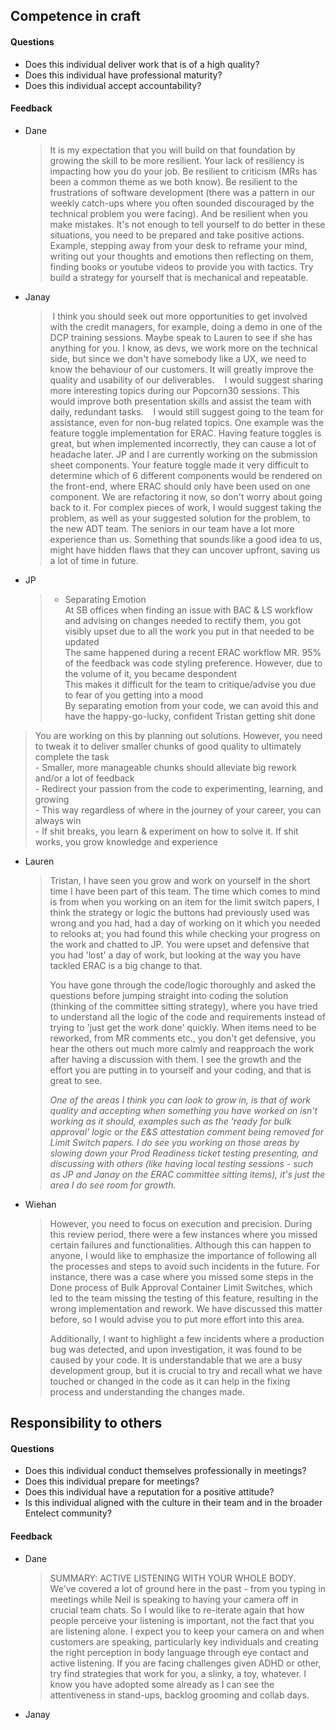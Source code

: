 ## Competence in craft

#### Questions

- Does this individual deliver work that is of a high quality?
- Does this individual have professional maturity?
- Does this individual accept accountability?

#### Feedback

- Dane
  > It is my expectation that you will build on that foundation by growing the skill to be more resilient. Your lack of resiliency is impacting how you do your job. Be resilient to criticism (MRs has been a common theme as we both know). Be resilient to the frustrations of software development (there was a pattern in our weekly catch-ups where you often sounded discouraged by the technical problem you were facing). And be resilient when you make mistakes. It's not enough to tell yourself to do better in these situations, you need to be prepared and take positive actions. Example, stepping away from your desk to reframe your mind, writing out your thoughts and emotions then reflecting on them, finding books or youtube videos to provide you with tactics. Try build a strategy for yourself that is mechanical and repeatable.
  
- Janay
  >  I think you should seek out more opportunities to get involved with the credit managers, for example, doing a demo in one of the DCP training sessions. Maybe speak to Lauren to see if she has anything for you. I know, as devs, we work more on the technical side, but since we don't have somebody like a UX, we need to know the behaviour of our customers. It will greatly improve the quality and usability of our deliverables.
  >  
  >  I would suggest sharing more interesting topics during our Popcorn30 sessions. This would improve both presentation skills and assist the team with daily, redundant tasks.
  >  
  >  I would still suggest going to the team for assistance, even for non-bug related topics. One example was the feature toggle implementation for ERAC. Having feature toggles is great, but when implemented incorrectly, they can cause a lot of headache later. JP and I are currently working on the submission sheet components. Your feature toggle made it very difficult to determine which of 6 different components would be rendered on the front-end, where ERAC should only have been used on one component. We are refactoring it now, so don't worry about going back to it. For complex pieces of work, I would suggest taking the problem, as well as your suggested solution for the problem, to the new ADT team. The seniors in our team have a lot more experience than us. Something that sounds like a good idea to us, might have hidden flaws that they can uncover upfront, saving us a lot of time in future.

- JP
  > - Separating Emotion  
	At SB offices when finding an issue with BAC & LS workflow and advising on changes needed to rectify them, you got visibly upset due to all the work you put in that needed to be updated  
	The same happened during a recent ERAC workflow MR. 95% of the feedback was code styling preference. However, due to the volume of it, you became despondent  
	This makes it difficult for the team to critique/advise you due to fear of you getting into a mood  
	By separating emotion from your code, we can avoid this and have the happy-go-lucky, confident Tristan getting shit done 
>	
>	You are working on this by planning out solutions. However, you need to tweak it to deliver smaller chunks of good quality to ultimately complete the task  
	- Smaller, more manageable chunks should alleviate big rework and/or a lot of feedback  
	- Redirect your passion from the code to experimenting, learning, and growing  
	- This way regardless of where in the journey of your career, you can always win  
	- If shit breaks, you learn & experiment on how to solve it. If shit works, you grow knowledge and experience
	  

- Lauren
  > Tristan, I have seen you grow and work on yourself in the short time I have been part of this team. The time which comes to mind is from when you working on an item for the limit switch papers, I think the strategy or logic the buttons had previously used was wrong and you had, had a day of working on it which you needed to relooks at; you had found this while checking your progress on the work and chatted to JP. You were upset and defensive that you had 'lost' a day of work, but looking at the way you have tackled ERAC is a big change to that. 
  > 
  > You have gone through the code/logic thoroughly and asked the questions before jumping straight into coding the solution (thinking of the committee sitting strategy), where you have tried to understand all the logic of the code and requirements instead of trying to 'just get the work done' quickly. When items need to be reworked, from MR comments etc., you don't get defensive, you hear the others out much more calmly and reapproach the work after having a discussion with them. I see the growth and the effort you are putting in to yourself and your coding, and that is great to see. 
  > 
  > *One of the areas I think you can look to grow in, is that of work quality and accepting when something you have worked on isn't working as it should, examples such as the 'ready for bulk approval' logic or the E&S attestation comment being removed for Limit Switch papers. I do see you working on those areas by slowing down your Prod Readiness ticket testing presenting, and discussing with others (like having local testing sessions - such as JP and Janay on the ERAC committee sitting items), it's just the area I do see room for growth.*
  

- Wiehan
  > However, you need to focus on execution and precision. During this review period, there were a few instances where you missed certain failures and functionalities. Although this can happen to anyone, I would like to emphasize the importance of following all the processes and steps to avoid such incidents in the future. For instance, there was a case where you missed some steps in the Done process of Bulk Approval Container Limit Switches, which led to the team missing the testing of this feature, resulting in the wrong implementation and rework. We have discussed this matter before, so I would advise you to put more effort into this area.
  > 
  > Additionally, I want to highlight a few incidents where a production bug was detected, and upon investigation, it was found to be caused by your code. It is understandable that we are a busy development group, but it is crucial to try and recall what we have touched or changed in the code as it can help in the fixing process and understanding the changes made.
  



## Responsibility to others

#### Questions

- Does this individual conduct themselves professionally in meetings?
- Does this individual prepare for meetings?
- Does this individual have a reputation for a positive attitude?
- Is this individual aligned with the culture in their team and in the broader Entelect community?

#### Feedback

- Dane
  > SUMMARY: ACTIVE LISTENING WITH YOUR WHOLE BODY.  
	We've covered a lot of ground here in the past - from you typing in meetings while Neil is speaking to having your camera off in crucial team chats. So I would like to re-iterate again that how people perceive your listening is important, not the fact that you are listening alone. I expect you to keep your camera on and when customers are speaking, particularly key individuals and creating the right perception in body language through eye contact and active listening. If you are facing challenges given ADHD or other, try find strategies that work for you, a slinky, a toy, whatever. I know you have adopted some already as I can see the attentiveness in stand-ups, backlog grooming and collab days.

- Janay
  > 